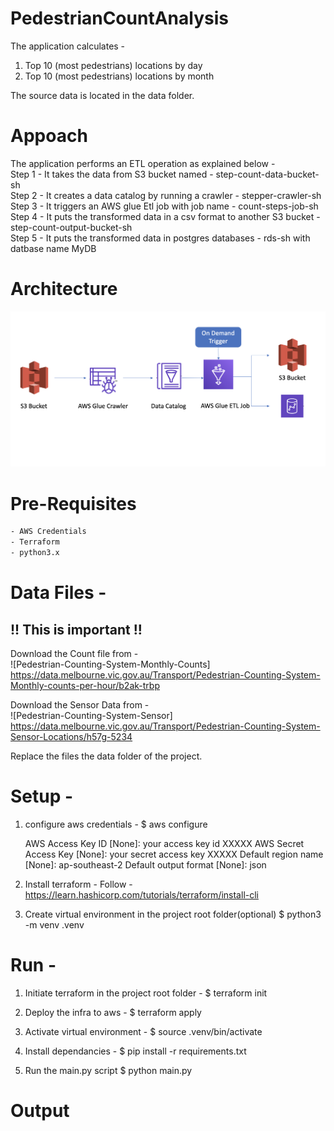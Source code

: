 # PedestrianCountAnalysis
The application calculates -  
1. Top 10 (most pedestrians) locations by day
2. Top 10 (most pedestrians) locations by month

The source data is located in the data folder.

# Appoach 
The application performs an ETL operation as explained below - \
Step 1 - It takes the data from S3 bucket named - step-count-data-bucket-sh\
Step 2 - It creates a data catalog by running a crawler - stepper-crawler-sh\
Step 3 - It triggers an AWS glue Etl job with job name - count-steps-job-sh\
Step 4 - It puts the transformed data in a csv format to another S3 bucket - step-count-output-bucket-sh\
Step 5 - It puts the transformed data in postgres databases - rds-sh with datbase name MyDB

# Architecture
![](img/Architecture.png)

# Pre-Requisites
```sh
- AWS Credentials
- Terraform
- python3.x
```

# Data Files - 
## !! This is important !!
Download the Count file from  -  
![Pedestrian-Counting-System-Monthly-Counts] https://data.melbourne.vic.gov.au/Transport/Pedestrian-Counting-System-Monthly-counts-per-hour/b2ak-trbp

Download the Sensor Data from  -   
![Pedestrian-Counting-System-Sensor] https://data.melbourne.vic.gov.au/Transport/Pedestrian-Counting-System-Sensor-Locations/h57g-5234

Replace the files the data folder of the project.

# Setup - 
1. configure aws credentials - 
    $ aws configure  

    AWS Access Key ID [None]: your access key id XXXXX
    AWS Secret Access Key [None]: your secret access key  XXXXX
    Default region name [None]: ap-southeast-2
    Default output format [None]: json

2. Install terraform  - 
    Follow - https://learn.hashicorp.com/tutorials/terraform/install-cli

3. Create virtual environment in the project root folder(optional)
    $ python3 -m venv .venv

# Run - 
1. Initiate terraform in the project root folder - 
    $ terraform init

2. Deploy the infra to aws  - 
    $ terraform apply

3. Activate virtual environment -
    $ source .venv/bin/activate

4. Install dependancies - 
    $ pip install -r requirements.txt

5.  Run the main.py script
    $ python main.py 

# Output
